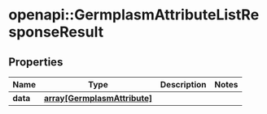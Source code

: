 # openapi::GermplasmAttributeListResponseResult

## Properties
Name | Type | Description | Notes
------------ | ------------- | ------------- | -------------
**data** | [**array[GermplasmAttribute]**](GermplasmAttribute.md) |  | 



